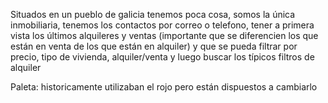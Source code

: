 Situados en un pueblo de galicia tenemos poca cosa, somos la única inmobiliaria, tenemos los contactos por correo o telefono, tener a primera vista los últimos alquileres y ventas 
(importante que se diferencien los que están en venta de los que están en alquiler) 
y que se pueda filtrar por precio, tipo de vivienda, alquiler/venta y luego buscar los típicos filtros de alquiler

Paleta: historicamente utilizaban el rojo pero están dispuestos a cambiarlo

